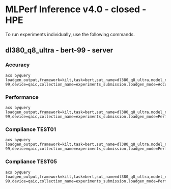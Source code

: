 
# MLPerf Inference v4.0 - closed - HPE

To run experiments individually, use the following commands.

## dl380_q8_ultra - bert-99 - server

### Accuracy  

```
axs byquery loadgen_output,framework=kilt,task=bert,sut_name=dl380_q8_ultra,model_name=bert-99,device=qaic,collection_name=experiments_submission,loadgen_mode=AccuracyOnly,loadgen_scenario=Server
```

### Performance 

```
axs byquery loadgen_output,framework=kilt,task=bert,sut_name=dl380_q8_ultra,model_name=bert-99,device=qaic,collection_name=experiments_submission,loadgen_mode=PerformanceOnly,loadgen_compliance_test-,loadgen_scenario=Server,loadgen_target_qps=12875
```

### Compliance TEST01

```
axs byquery loadgen_output,framework=kilt,task=bert,sut_name=dl380_q8_ultra,model_name=bert-99,device=qaic,collection_name=experiments_submission,loadgen_mode=PerformanceOnly,loadgen_compliance_test=TEST01,loadgen_scenario=Server,loadgen_target_qps=12500
```

### Compliance TEST05

```
axs byquery loadgen_output,framework=kilt,task=bert,sut_name=dl380_q8_ultra,model_name=bert-99,device=qaic,collection_name=experiments_submission,loadgen_mode=PerformanceOnly,loadgen_compliance_test=TEST05,loadgen_scenario=Server,loadgen_target_qps=12500
```

